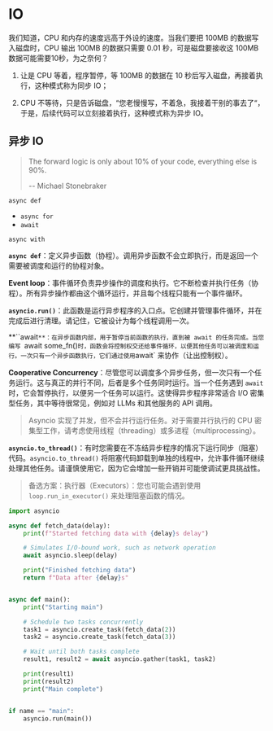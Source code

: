 # IO

我们知道，CPU 和内存的速度远高于外设的速度。当我们要把 100MB 的数据写入磁盘时，CPU 输出 100MB 的数据只需要 0.01 秒，可是磁盘要接收这 100MB 数据可能需要10秒，为之奈何？

1. 让是 CPU 等着，程序暂停，等 100MB 的数据在 10 秒后写入磁盘，再接着执行，这种模式称为同步 IO；

2. CPU 不等待，只是告诉磁盘，“您老慢慢写，不着急，我接着干别的事去了“，于是，后续代码可以立刻接着执行，这种模式称为异步 IO。

## 异步 IO

> The forward logic is only about 10% of your code, everything else is 90%.
>
> -- Michael Stonebraker

`async def`	

- `async for`
- `await`

`async with`

**`async def`**：定义异步函数（协程）。调用异步函数不会立即执行，而是返回一个需要被调度和运行的协程对象。

**Event loop**：事件循环负责异步操作的调度和执行。它不断检查并执行任务（协程）。所有异步操作都由这个循环运行，并且每个线程只能有一个事件循环。

**`asyncio.run()`**：此函数是运行异步程序的入口点。它创建并管理事件循环，并在完成后进行清理。请记住，它被设计为每个线程调用一次。

**``await`**：在异步函数内部，用于暂停当前函数的执行，直到被 await 的任务完成。当您编写 `await some_fn()` 时，函数会将控制权交还给事件循环，以便其他任务可以被调度和运行。一次只有一个异步函数执行，它们通过使用 `await` 来协作（让出控制权）。

**Cooperative Concurrency**：尽管您可以调度多个异步任务，但一次只有一个任务运行。这与真正的并行不同，后者是多个任务同时运行。当一个任务遇到 `await` 时，它会暂停执行，以便另一个任务可以运行。这使得异步程序非常适合 I/O 密集型任务，其中等待很常见，例如对 LLMs 和其他服务的 API 调用。

> Asyncio 实现了并发，但不会并行运行任务。对于需要并行执行的 CPU 密集型工作，请考虑使用线程（threading）或多进程（multiprocessing）。

**`asyncio.to_thread()`**：有时您需要在不冻结异步程序的情况下运行同步（阻塞）代码。`asyncio.to_thread()` 将阻塞代码卸载到单独的线程中，允许事件循环继续处理其他任务。请谨慎使用它，因为它会增加一些开销并可能使调试更具挑战性。

> 备选方案：执行器（Executors）：您也可能会遇到使用 `loop.run_in_executor()` 来处理阻塞函数的情况。

```python
import asyncio

async def fetch_data(delay):
    print(f"Started fetching data with {delay}s delay")

    # Simulates I/O-bound work, such as network operation
    await asyncio.sleep(delay)

    print("Finished fetching data")
    return f"Data after {delay}s"


async def main():
    print("Starting main")

    # Schedule two tasks concurrently
    task1 = asyncio.create_task(fetch_data(2))
    task2 = asyncio.create_task(fetch_data(3))

    # Wait until both tasks complete
    result1, result2 = await asyncio.gather(task1, task2)

    print(result1)
    print(result2)
    print("Main complete")


if name == "main":
    asyncio.run(main())
```

